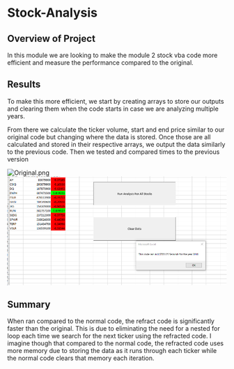 # Stock-Analysis

## Overview of Project
In this module we are looking to make the module 2 stock vba code more efficient and measure the performance compared to the original.

## Results

To make this more efficient, we start by creating arrays to store our outputs and clearing them when the code starts in case we are analyzing multiple years.



From there we calculate the ticker volume, start and end price similar to our original code but changing where the data is stored. Once those are  all calculated and stored in their respective arrays, we output the data similarly to the previous code. Then we tested and compared times to the previous version

![Original.png]([https://github.com/1fatpanda1/stock-analysis/blob/main/Resources/Refract_results.png])
![Original.png](https://github.com/1fatpanda1/stock-analysis/blob/main/Resources/Original%20results.png)


## Summary

When ran compared to the normal code, the refract code is significantly faster than the original. This is due to eliminating the need for a nested for loop each time we search for the next ticker using the refracted code.  I imagine though that compared to the normal code, the refracted code uses more memory due to storing the data as it runs through each ticker while the normal code clears that memory each iteration. 

